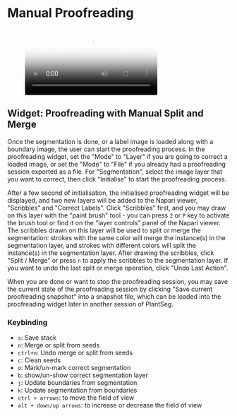 # Manual Proofreading

<div>
<figure class="video_container">
  <video controls="true" allowfullscreen="true" poster="/path/to/poster.png">
    <source src="https://github.com/kreshuklab/plant-seg/raw/refs/heads/assets/proofreading_cut.mp4" type="video/mp4">
  </video>
</figure>
</div>

## Widget: Proofreading with Manual Split and Merge

Once the segmentation is done, or a label image is loaded along with a boundary image, the user can start the proofreading process. In the proofreading widget, set the "Mode" to "Layer" if you are going to correct a loaded image, or set the "Mode" to "File" if you already had a proofreading session exported as a file. For "Segmentation", select the image layer that you want to correct, then click "Initialise" to start the proofreading process.

After a few second of initialisation, the initialised proofreading widget will be displayed, and two new layers will be added to the Napari viewer, "Scribbles" and "Correct Labels". Click "Scribbles" first, and you may draw on this layer with the "paint brush" tool - you can press `2` or `P` key to activate the brush tool or find it on the "layer controls" panel of the Napari viewer. The scribbles drawn on this layer will be used to split or merge the segmentation: strokes with the same color will merge the instance(s) in the segmentation layer, and strokes with different colors will split the instance(s) in the segmentation layer. After drawing the scribbles, click "Split / Merge" or press `n` to apply the scribbles to the segmentation layer. If you want to undo the last split or merge operation, click "Undo Last Action".

When you are done or want to stop the proofreading session, you may save the current state of the proofreading session by clicking "Save current proofreading snapshot" into a snapshot file, which can be loaded into the proofreading widget later in another session of PlantSeg.

### Keybinding

* `s`: Save stack
* `n`: Merge or split from seeds
* `ctrl+n`: Undo merge or split from seeds
* `c`: Clean seeds
* `o`: Mark/un-mark correct segmentation
* `b`: show/un-show correct segmentation layer
* `j`: Update boundaries from segmentation
* `k`: Update segmentation from boundaries
* `ctrl + arrows`: to move the field of view
* `alt + down/up arrows`: to increase or decrease the field of view
